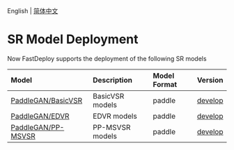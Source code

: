 English | [简体中文](README_CN.md)
# SR Model Deployment

Now FastDeploy supports the deployment of the following SR models

| Model                                      | Description                    | Model Format   | Version                                                                                |
|:-----------------------------------------|:----------------------|:-------|:----------------------------------------------------------------------------------|
| [PaddleGAN/BasicVSR](./basicvsr)         | BasicVSR models        | paddle | [develop](https://github.com/PaddlePaddle/PaddleGAN/blob/develop/docs/en_US/tutorials/video_super_resolution.md)                        |
| [PaddleGAN/EDVR](./edvr)                 | EDVR models             | paddle | [develop](https://github.com/PaddlePaddle/PaddleGAN/blob/develop/docs/en_US/tutorials/video_super_resolution.md) |
| [PaddleGAN/PP-MSVSR](./ppmsvsr)          | PP-MSVSR models         | paddle | [develop](https://github.com/PaddlePaddle/PaddleGAN/blob/develop/docs/en_US/tutorials/video_super_resolution.md) |
